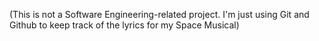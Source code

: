 (This is not a Software Engineering-related project.  I'm just using Git and Github to keep track of the lyrics for my Space Musical)
